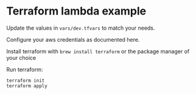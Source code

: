 # Terraform lambda example

Update the values in `vars/dev.tfvars` to match your needs.

Configure your aws credentials as documented here.

Install terraform with `brew install terraform` or the package manager of your choice

Run terraform:
```
terraform init
terraform apply
```

